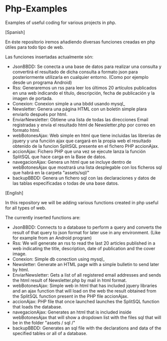 # Php-Examples
Examples of useful coding for various projects in php.

[Spanish]

En éste repositorio iremos añadiendo diversas funciones creadas en php útiles para todo tipo de web.

Las funciones insertadas actualmente són:

  - JsonBBDD: Se conecta a una base de datos para realizar una consulta y convertirá el resultado de dicha consulta a formato json para posteriormente utilizarla en cualquier entorno. (Como por ejemplo desde un programa Android)
  - Rss: Generaremos un rss para leer los últimos 20 artículos publicados en una web indicando el título, descripción, fecha de publicación y la imagen de portada.
  - Conexion: Conexion simple a una bbdd usando mysql_
  - Newsletter: Genera una página HTML con un boletín simple plara enviarlo después por html.
  - EnviarNewsletter: Obtiene una lista de todas las direcciones Email registradas y envía el resultado html de Newsletter.php por correo en formato html.
  - webBotonesAjax: Web simple en html que tiene incluidas las librerías de jquery y una función ajax que cargará en la propia web el resultado obtenido de la funcion SplitSQL presente en el fichero PHP accionAjax.
  - accionAjax: Fichero PHP que una vez se ejecute lanza la función SplitSQL que hace carga en la Base de datos.
  - navegacionAjax: Genera un html que se incluye dentro de webBotonesAjax que mostrará una lista desplegable con los ficheros sql que habrá en la carpeta "assets/sql/"
- backupBBDD: Genera un fichero sql con las declaraciones y datos de las tablas especificadas o todas de una base datos.

[English]


In this repository we will be adding various functions created in php useful for all types of web. 

The currently inserted functions are: 

  - JsonBBDD: Connects to a database to perform a query and converts the result of that query to json format for later use in any environment. (Like for example from an Android program) 
  - Rss: We will generate an rss to read the last 20 articles published in a web indicating the title, description, date of publication and the cover image.
  - Conexion: Simple db conection using mysql_
  - Newsletter: Generate an HTML page with a simple bulletin to send later by html.
  - EnviarNewsletter: Gets a list of all registered email addresses and sends the html result of Newsletter.php by mail in html format.
  - webBotonesAjax: Simple web in html that has included jquery libraries and an ajax function that will load on the web the result obtained from the SplitSQL function present in the PHP file accionAjax.
  - accionAjax: PHP file that once launched launches the SplitSQL function that loads the database.
  - navegacionAjax: Generates an html that is included inside webBotonesAjax that will show a dropdown list with the files sql that will be in the folder "assets / sql /"
  - backupBBDD: Generates an sql file with the declarations and data of the specified tables or all of a database.
